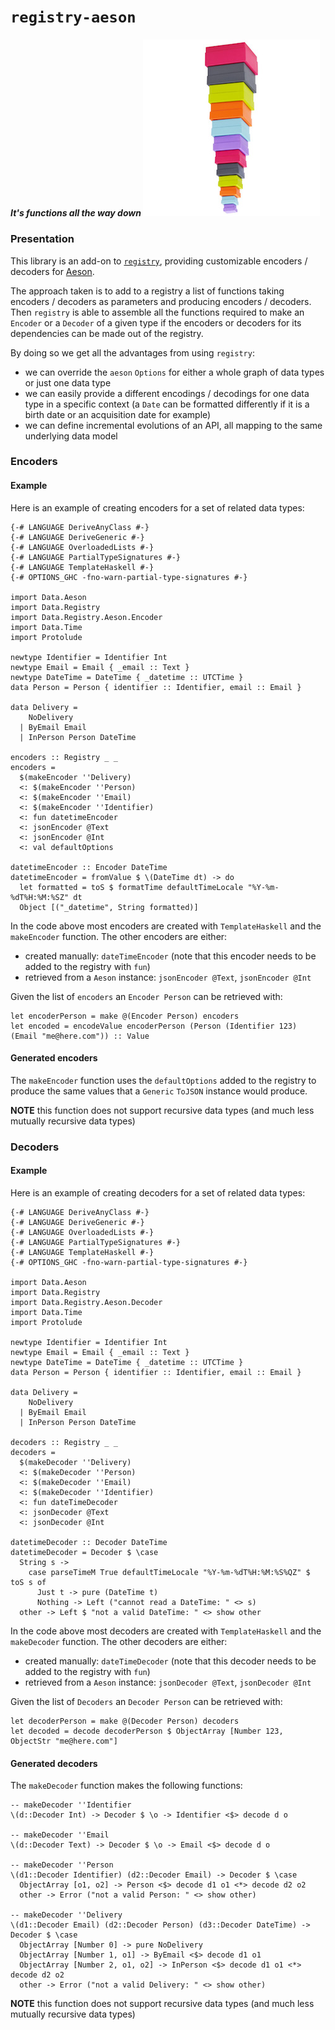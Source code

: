 # `registry-aeson`

##### *It's functions all the way down* <img src="doc/images/unboxed-bottomup.jpg" border="0"/>

### Presentation

This library is an add-on to [`registry`](https://github.com/etorreborre/registry), providing customizable encoders / decoders for [Aeson](https://hackage.haskell.org/package/aeson).

The approach taken is to add to a registry a list of functions taking encoders / decoders as parameters and producing encoders / decoders.
Then `registry` is able to assemble all the functions required to make an `Encoder` or a `Decoder` of a given type if the encoders or decoders for its dependencies can
be made out of the registry.

By doing so we get all the advantages from using `registry`:

 - we can override the `aeson` `Options` for either a whole graph of data types or just one data type
 - we can easily provide a different encodings / decodings for one data type in a specific context (a `Date` can be formatted differently if it is a birth date or an acquisition date for example)
 - we can define incremental evolutions of an API, all mapping to the same underlying data model

### Encoders

#### Example

Here is an example of creating encoders for a set of related data types:
```
{-# LANGUAGE DeriveAnyClass #-}
{-# LANGUAGE DeriveGeneric #-}
{-# LANGUAGE OverloadedLists #-}
{-# LANGUAGE PartialTypeSignatures #-}
{-# LANGUAGE TemplateHaskell #-}
{-# OPTIONS_GHC -fno-warn-partial-type-signatures #-}

import Data.Aeson
import Data.Registry
import Data.Registry.Aeson.Encoder
import Data.Time
import Protolude

newtype Identifier = Identifier Int
newtype Email = Email { _email :: Text }
newtype DateTime = DateTime { _datetime :: UTCTime }
data Person = Person { identifier :: Identifier, email :: Email }

data Delivery =
    NoDelivery
  | ByEmail Email
  | InPerson Person DateTime

encoders :: Registry _ _
encoders =
  $(makeEncoder ''Delivery)
  <: $(makeEncoder ''Person)
  <: $(makeEncoder ''Email)
  <: $(makeEncoder ''Identifier)
  <: fun datetimeEncoder
  <: jsonEncoder @Text
  <: jsonEncoder @Int
  <: val defaultOptions

datetimeEncoder :: Encoder DateTime
datetimeEncoder = fromValue $ \(DateTime dt) -> do
  let formatted = toS $ formatTime defaultTimeLocale "%Y-%m-%dT%H:%M:%SZ" dt
  Object [("_datetime", String formatted)]
```

In the code above most encoders are created with `TemplateHaskell` and the `makeEncoder` function. The other encoders are either:

 - created manually: `dateTimeEncoder` (note that this encoder needs to be added to the registry with `fun`)
 - retrieved from a `Aeson` instance: `jsonEncoder @Text`, `jsonEncoder @Int`

Given the list of `encoders` an `Encoder Person` can be retrieved with:
```
let encoderPerson = make @(Encoder Person) encoders
let encoded = encodeValue encoderPerson (Person (Identifier 123) (Email "me@here.com")) :: Value
```

#### Generated encoders

The `makeEncoder` function uses the `defaultOptions` added to the registry to produce the same values that a `Generic` `ToJSON` instance would produce.

__NOTE__ this function does not support recursive data types (and much less mutually recursive data types)

### Decoders

#### Example

Here is an example of creating decoders for a set of related data types:
```
{-# LANGUAGE DeriveAnyClass #-}
{-# LANGUAGE DeriveGeneric #-}
{-# LANGUAGE OverloadedLists #-}
{-# LANGUAGE PartialTypeSignatures #-}
{-# LANGUAGE TemplateHaskell #-}
{-# OPTIONS_GHC -fno-warn-partial-type-signatures #-}

import Data.Aeson
import Data.Registry
import Data.Registry.Aeson.Decoder
import Data.Time
import Protolude

newtype Identifier = Identifier Int
newtype Email = Email { _email :: Text }
newtype DateTime = DateTime { _datetime :: UTCTime }
data Person = Person { identifier :: Identifier, email :: Email }

data Delivery =
    NoDelivery
  | ByEmail Email
  | InPerson Person DateTime

decoders :: Registry _ _
decoders =
  $(makeDecoder ''Delivery)
  <: $(makeDecoder ''Person)
  <: $(makeDecoder ''Email)
  <: $(makeDecoder ''Identifier)
  <: fun dateTimeDecoder
  <: jsonDecoder @Text
  <: jsonDecoder @Int

datetimeDecoder :: Decoder DateTime
datetimeDecoder = Decoder $ \case
  String s ->
    case parseTimeM True defaultTimeLocale "%Y-%m-%dT%H:%M:%S%QZ" $ toS s of
      Just t -> pure (DateTime t)
      Nothing -> Left ("cannot read a DateTime: " <> s)
  other -> Left $ "not a valid DateTime: " <> show other
```

In the code above most decoders are created with `TemplateHaskell` and the `makeDecoder` function. The other decoders are either:

 - created manually: `dateTimeDecoder` (note that this decoder needs to be added to the registry with `fun`)
 - retrieved from a `Aeson` instance: `jsonDecoder @Text`, `jsonDecoder @Int`

Given the list of `Decoders` an `Decoder Person` can be retrieved with:
```
let decoderPerson = make @(Decoder Person) decoders
let decoded = decode decoderPerson $ ObjectArray [Number 123, ObjectStr "me@here.com"]
```

#### Generated decoders

The `makeDecoder` function makes the following functions:
```
-- makeDecoder ''Identifier
\(d::Decoder Int) -> Decoder $ \o -> Identifier <$> decode d o

-- makeDecoder ''Email
\(d::Decoder Text) -> Decoder $ \o -> Email <$> decode d o

-- makeDecoder ''Person
\(d1::Decoder Identifier) (d2::Decoder Email) -> Decoder $ \case
  ObjectArray [o1, o2] -> Person <$> decode d1 o1 <*> decode d2 o2
  other -> Error ("not a valid Person: " <> show other)

-- makeDecoder ''Delivery
\(d1::Decoder Email) (d2::Decoder Person) (d3::Decoder DateTime) -> Decoder $ \case
  ObjectArray [Number 0] -> pure NoDelivery
  ObjectArray [Number 1, o1] -> ByEmail <$> decode d1 o1
  ObjectArray [Number 2, o1, o2] -> InPerson <$> decode d1 o1 <*> decode d2 o2
  other -> Error ("not a valid Delivery: " <> show other)
```

__NOTE__ this function does not support recursive data types (and much less mutually recursive data types)
